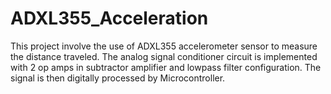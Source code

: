 # ADXL355_Acceleration
This project involve the use of ADXL355 accelerometer sensor to measure the distance traveled. The analog signal conditioner circuit is implemented with 2 op amps in subtractor amplifier and lowpass filter configuration. The signal is then digitally processed by Microcontroller.
